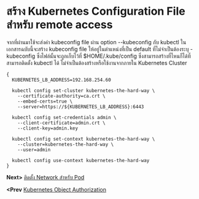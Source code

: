 # สร้าง Kubernetes Configuration File สำหรับ remote access
จากที่ผ่านมาใช้จะส่งค่า kubeconfig file ผ่าน option --kubeconfig กับ kubectl ในเอกสารฉบับนี้จะสร้าง kubeconfig file ให้อยู่ในตำแหน่งที่เป็น default ที่ไม่จำเป็นต้องระบุ -kubeconfig ซึ่งไฟล์นั้นจะถูกเก็บไว้ที่ $HOME/.kube/config ซึ่งสามารถสร้างที่ไหนก็ได้ที่สามารถติดตั้ง kubectl ได้ ไม่จำเป็นต้องสร้างหรือใช้งานจากภายใน Kubernetes Cluster 
```
{
  KUBERNETES_LB_ADDRESS=192.168.254.60

  kubectl config set-cluster kubernetes-the-hard-way \
    --certificate-authority=ca.crt \
    --embed-certs=true \
    --server=https://${KUBERNETES_LB_ADDRESS}:6443

  kubectl config set-credentials admin \
    --client-certificate=admin.crt \
    --client-key=admin.key

  kubectl config set-context kubernetes-the-hard-way \
    --cluster=kubernetes-the-hard-way \
    --user=admin

  kubectl config use-context kubernetes-the-hard-way
}
```
**Next>** [ติดตั้ง Network สำหรับ Pod](13-pod-network.md)

**<Prev** [Kubernetes Object Authorization](11-kubernetes-object-authorization.md)
